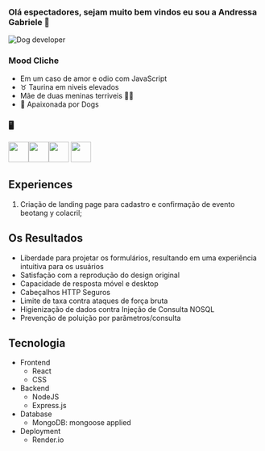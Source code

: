 ### Olá espectadores, sejam muito bem vindos eu sou a Andressa Gabriele  👋
![Dog developer](https://media.giphy.com/media/SwImQhtiNA7io/giphy.gif)

### Mood Cliche 
- Em um caso de amor e odio com JavaScript
- ♉ Taurina em niveis elevados
- Mãe de duas meninas terriveis 🐾🐶
- 🐶 Apaixonada por Dogs

### 🖥 

<img src="https://cdn.jsdelivr.net/gh/devicons/devicon/icons/html5/html5-original.svg" width="40" height="40" /><img src="https://cdn.jsdelivr.net/gh/devicons/devicon/icons/css3/css3-original.svg" width="40" height="40"  /><img src="https://cdn.jsdelivr.net/gh/devicons/devicon/icons/javascript/javascript-original.svg" width="40" height="40" />
<img src="https://cdn.jsdelivr.net/gh/devicons/devicon/icons/react/react-original.svg" width="40" height="40"/>
<link rel="stylesheet" href="https://cdn.jsdelivr.net/gh/devicons/devicon@v2.15.1/devicon.min.css" width="40" height="40">


## Experiences

1. Criação de landing page para cadastro e confirmação de evento beotang y colacril;

## Os Resultados

- Liberdade para projetar os formulários, resultando em uma experiência intuitiva para os usuários
- Satisfação com a reprodução do design original
- Capacidade de resposta móvel e desktop
- Cabeçalhos HTTP Seguros
- Limite de taxa contra ataques de força bruta
- Higienização de dados contra Injeção de Consulta NOSQL
- Prevenção de poluição por parâmetros/consulta

## Tecnologia

- Frontend
  - React
  - CSS
- Backend
  - NodeJS
  - Express.js
- Database
  - MongoDB: mongoose applied
- Deployment
  - Render.io

